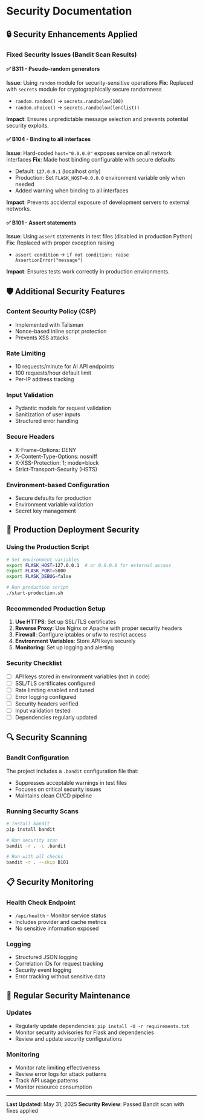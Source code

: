 # Security Documentation

## 🔒 Security Enhancements Applied

### Fixed Security Issues (Bandit Scan Results)

#### ✅ B311 - Pseudo-random generators
**Issue**: Using `random` module for security-sensitive operations
**Fix**: Replaced with `secrets` module for cryptographically secure randomness
- `random.random()` → `secrets.randbelow(100)`
- `random.choice()` → `secrets.randbelow(len(list))`

**Impact**: Ensures unpredictable message selection and prevents potential security exploits.

#### ✅ B104 - Binding to all interfaces  
**Issue**: Hard-coded `host="0.0.0.0"` exposes service on all network interfaces
**Fix**: Made host binding configurable with secure defaults
- Default: `127.0.0.1` (localhost only)
- Production: Set `FLASK_HOST=0.0.0.0` environment variable only when needed
- Added warning when binding to all interfaces

**Impact**: Prevents accidental exposure of development servers to external networks.

#### ✅ B101 - Assert statements
**Issue**: Using `assert` statements in test files (disabled in production Python)
**Fix**: Replaced with proper exception raising
- `assert condition` → `if not condition: raise AssertionError("message")`

**Impact**: Ensures tests work correctly in production environments.

## 🛡️ Additional Security Features

### Content Security Policy (CSP)
- Implemented with Talisman
- Nonce-based inline script protection
- Prevents XSS attacks

### Rate Limiting
- 10 requests/minute for AI API endpoints
- 100 requests/hour default limit
- Per-IP address tracking

### Input Validation
- Pydantic models for request validation
- Sanitization of user inputs
- Structured error handling

### Secure Headers
- X-Frame-Options: DENY
- X-Content-Type-Options: nosniff
- X-XSS-Protection: 1; mode=block
- Strict-Transport-Security (HSTS)

### Environment-based Configuration
- Secure defaults for production
- Environment variable validation
- Secret key management

## 🚀 Production Deployment Security

### Using the Production Script
```bash
# Set environment variables
export FLASK_HOST=127.0.0.1  # or 0.0.0.0 for external access
export FLASK_PORT=5000
export FLASK_DEBUG=false

# Run production script
./start-production.sh
```

### Recommended Production Setup
1. **Use HTTPS**: Set up SSL/TLS certificates
2. **Reverse Proxy**: Use Nginx or Apache with proper security headers
3. **Firewall**: Configure iptables or ufw to restrict access
4. **Environment Variables**: Store API keys securely
5. **Monitoring**: Set up logging and alerting

### Security Checklist
- [ ] API keys stored in environment variables (not in code)
- [ ] SSL/TLS certificates configured
- [ ] Rate limiting enabled and tuned
- [ ] Error logging configured
- [ ] Security headers verified
- [ ] Input validation tested
- [ ] Dependencies regularly updated

## 🔍 Security Scanning

### Bandit Configuration
The project includes a `.bandit` configuration file that:
- Suppresses acceptable warnings in test files
- Focuses on critical security issues
- Maintains clean CI/CD pipeline

### Running Security Scans
```bash
# Install bandit
pip install bandit

# Run security scan
bandit -r . -c .bandit

# Run with all checks
bandit -r . --skip B101
```

## 📋 Security Monitoring

### Health Check Endpoint
- `/api/health` - Monitor service status
- Includes provider and cache metrics
- No sensitive information exposed

### Logging
- Structured JSON logging
- Correlation IDs for request tracking
- Security event logging
- Error tracking without sensitive data

## 🔄 Regular Security Maintenance

### Updates
- Regularly update dependencies: `pip install -U -r requirements.txt`
- Monitor security advisories for Flask and dependencies
- Review and update security configurations

### Monitoring
- Monitor rate limiting effectiveness
- Review error logs for attack patterns
- Track API usage patterns
- Monitor resource consumption

---

**Last Updated**: May 31, 2025
**Security Review**: Passed Bandit scan with fixes applied
